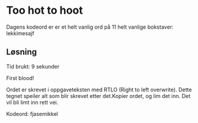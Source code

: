 # Too hot to hoot

Dagens kodeord er er et helt vanlig ord på 11 helt vanlige bokstaver: ‮fjasemikkel

## Løsning
Tid brukt: 9 sekunder

First blood!

Ordet er skrevet i oppgaveteksten med RTLO (Right to left overwrite). Dette tegnet speiler alt som blir skrevet etter det.Kopier ordet, og lim det inn. Det vil bli limt inn rett vei.

Kodeord: fjasemikkel
